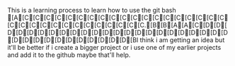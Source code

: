 This is a learning process
to learn how to use the git bash
[A[C[C[C[C[C[C[C[C[C[C[C[C[C[C[C[C[C[C[C[C[C[C[C[C[C[C[C[C[C[C[C[C.[B[B[A[A[C[D[D[D[D[D[D[D[D[D[D[D[D[D[D[D[D[D[D[D[D[D[D[D[D[D[D[D[D[D[D[D[D[D[D[BI think i am getting an idea
but it'll be better if i create a bigger project 
or i use one of my earlier projects and add it to the github
maybe that'll help.
